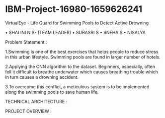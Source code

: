 # IBM-Project-16980-1659626241
VirtualEye - Life Guard for Swimming Pools to Detect Active Drowning

•	SHALINI N S- (TEAM LEADER)
•	SUBASRI S
•	SNEHA S
•	NISALYA

Problem Statement :

1.Swimming is one of the best exercises that helps people to reduce stress in this urban lifestyle. Swimming pools are found in larger number of hotels.

2.Applying the CNN algorithm to the dataset. Beginners, especially, often fell it difficult to breathe underwater which causes breathing trouble which in turn causes a     drowning accident.

3.To overcome this conflict, a meticulous system is to be implemented along the swimming pools to save human life.

TECHNICAL ARCHITECTURE :

PROJECT OVERVIEW :

